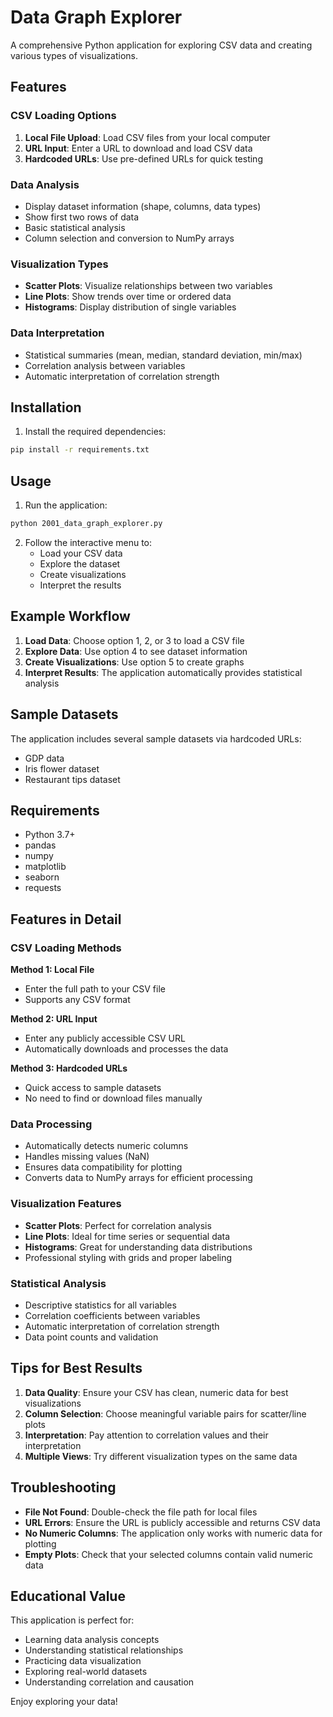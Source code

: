 # Data Graph Explorer

A comprehensive Python application for exploring CSV data and creating various types of visualizations.

## Features

### CSV Loading Options
1. **Local File Upload**: Load CSV files from your local computer
2. **URL Input**: Enter a URL to download and load CSV data
3. **Hardcoded URLs**: Use pre-defined URLs for quick testing

### Data Analysis
- Display dataset information (shape, columns, data types)
- Show first two rows of data
- Basic statistical analysis
- Column selection and conversion to NumPy arrays

### Visualization Types
- **Scatter Plots**: Visualize relationships between two variables
- **Line Plots**: Show trends over time or ordered data
- **Histograms**: Display distribution of single variables

### Data Interpretation
- Statistical summaries (mean, median, standard deviation, min/max)
- Correlation analysis between variables
- Automatic interpretation of correlation strength

## Installation

1. Install the required dependencies:
```bash
pip install -r requirements.txt
```

## Usage

1. Run the application:
```bash
python 2001_data_graph_explorer.py
```

2. Follow the interactive menu to:
   - Load your CSV data
   - Explore the dataset
   - Create visualizations
   - Interpret the results

## Example Workflow

1. **Load Data**: Choose option 1, 2, or 3 to load a CSV file
2. **Explore Data**: Use option 4 to see dataset information
3. **Create Visualizations**: Use option 5 to create graphs
4. **Interpret Results**: The application automatically provides statistical analysis

## Sample Datasets

The application includes several sample datasets via hardcoded URLs:
- GDP data
- Iris flower dataset
- Restaurant tips dataset

## Requirements

- Python 3.7+
- pandas
- numpy
- matplotlib
- seaborn
- requests

## Features in Detail

### CSV Loading Methods

**Method 1: Local File**
- Enter the full path to your CSV file
- Supports any CSV format

**Method 2: URL Input**
- Enter any publicly accessible CSV URL
- Automatically downloads and processes the data

**Method 3: Hardcoded URLs**
- Quick access to sample datasets
- No need to find or download files manually

### Data Processing

- Automatically detects numeric columns
- Handles missing values (NaN)
- Ensures data compatibility for plotting
- Converts data to NumPy arrays for efficient processing

### Visualization Features

- **Scatter Plots**: Perfect for correlation analysis
- **Line Plots**: Ideal for time series or sequential data
- **Histograms**: Great for understanding data distributions
- Professional styling with grids and proper labeling

### Statistical Analysis

- Descriptive statistics for all variables
- Correlation coefficients between variables
- Automatic interpretation of correlation strength
- Data point counts and validation

## Tips for Best Results

1. **Data Quality**: Ensure your CSV has clean, numeric data for best visualizations
2. **Column Selection**: Choose meaningful variable pairs for scatter/line plots
3. **Interpretation**: Pay attention to correlation values and their interpretation
4. **Multiple Views**: Try different visualization types on the same data

## Troubleshooting

- **File Not Found**: Double-check the file path for local files
- **URL Errors**: Ensure the URL is publicly accessible and returns CSV data
- **No Numeric Columns**: The application only works with numeric data for plotting
- **Empty Plots**: Check that your selected columns contain valid numeric data

## Educational Value

This application is perfect for:
- Learning data analysis concepts
- Understanding statistical relationships
- Practicing data visualization
- Exploring real-world datasets
- Understanding correlation and causation

Enjoy exploring your data! 